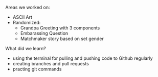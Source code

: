Areas we worked on:
  - ASCII Art
  - Randomized:
    - Grandpa Greeting with 3 components
    - Embarassing Question
    - Matchmaker story based on set gender

What did we learn?
- using the terminal for pulling and pushing code to Github regularly
- creating branches and pull requests
- practing git commands
